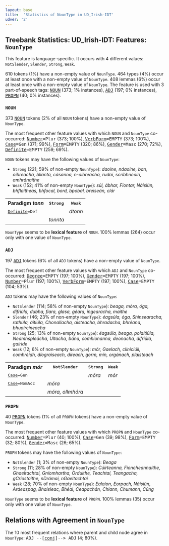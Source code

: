 ```yaml
---
layout: base
title:  'Statistics of NounType in UD_Irish-IDT'
udver: '2'
---
```


## Treebank Statistics: UD_Irish-IDT: Features: `NounType`

This feature is language-specific.
It occurs with 4 different values: `NotSlender`, `Slender`, `Strong`, `Weak`.

610 tokens (1%) have a non-empty value of `NounType`.
464 types (4%) occur at least once with a non-empty value of `NounType`.
408 lemmas (6%) occur at least once with a non-empty value of `NounType`.
The feature is used with 3 part-of-speech tags: <tt><a href="ga_idt-pos-NOUN.html">NOUN</a></tt> (373; 1% instances), <tt><a href="ga_idt-pos-ADJ.html">ADJ</a></tt> (197; 0% instances), <tt><a href="ga_idt-pos-PROPN.html">PROPN</a></tt> (40; 0% instances).

### `NOUN`

373 <tt><a href="ga_idt-pos-NOUN.html">NOUN</a></tt> tokens (2% of all `NOUN` tokens) have a non-empty value of `NounType`.

The most frequent other feature values with which `NOUN` and `NounType` co-occurred: <tt><a href="ga_idt-feat-Number.html">Number</a></tt><tt>=Plur</tt> (373; 100%), <tt><a href="ga_idt-feat-VerbForm.html">VerbForm</a></tt><tt>=EMPTY</tt> (373; 100%), <tt><a href="ga_idt-feat-Case.html">Case</a></tt><tt>=Gen</tt> (371; 99%), <tt><a href="ga_idt-feat-Form.html">Form</a></tt><tt>=EMPTY</tt> (320; 86%), <tt><a href="ga_idt-feat-Gender.html">Gender</a></tt><tt>=Masc</tt> (270; 72%), <tt><a href="ga_idt-feat-Definite.html">Definite</a></tt><tt>=EMPTY</tt> (259; 69%).

`NOUN` tokens may have the following values of `NounType`:

* `Strong` (221; 59% of non-empty `NounType`): <em>daoine, ndaoine, ban, oibreacha, blianta, cásanna, n-oibreacha, rudaí, scríbhneoirí, amhránaithe</em>
* `Weak` (152; 41% of non-empty `NounType`): <em>súl, ábhar, Fiontar, Náisiún, bhflaitheas, bhfocal, bord, bpobal, breiseán, clár</em>

<table>
  <tr><th>Paradigm <i>tonn</i></th><th><tt>Strong</tt></th><th><tt>Weak</tt></th></tr>
  <tr><td><tt><tt><a href="ga_idt-feat-Definite.html">Definite</a></tt><tt>=Def</tt></tt></td><td></td><td><em>dtonn</em></td></tr>
  <tr><td><tt></tt></td><td><em>tonnta</em></td><td></td></tr>
</table>

`NounType` seems to be **lexical feature** of `NOUN`. 100% lemmas (264) occur only with one value of `NounType`.

### `ADJ`

197 <tt><a href="ga_idt-pos-ADJ.html">ADJ</a></tt> tokens (6% of all `ADJ` tokens) have a non-empty value of `NounType`.

The most frequent other feature values with which `ADJ` and `NounType` co-occurred: <tt><a href="ga_idt-feat-Degree.html">Degree</a></tt><tt>=EMPTY</tt> (197; 100%), <tt><a href="ga_idt-feat-Gender.html">Gender</a></tt><tt>=EMPTY</tt> (197; 100%), <tt><a href="ga_idt-feat-Number.html">Number</a></tt><tt>=Plur</tt> (197; 100%), <tt><a href="ga_idt-feat-VerbForm.html">VerbForm</a></tt><tt>=EMPTY</tt> (197; 100%), <tt><a href="ga_idt-feat-Case.html">Case</a></tt><tt>=EMPTY</tt> (104; 53%).

`ADJ` tokens may have the following values of `NounType`:

* `NotSlender` (114; 58% of non-empty `NounType`): <em>beaga, móra, óga, difriúla, dubha, fiara, glasa, géara, ingearacha, maithe</em>
* `Slender` (46; 23% of non-empty `NounType`): <em>éagsúla, óga, Shinsearacha, rathúla, áitiúla, Chonallacha, aisteacha, bhradacha, bhréana, bhuaircíneacha</em>
* `Strong` (25; 13% of non-empty `NounType`): <em>éagsúla, beaga, polaitiúla, Neamhspleácha, Ultacha, bána, comhionanna, deonacha, difriúla, gairide</em>
* `Weak` (12; 6% of non-empty `NounType`): <em>mór, Gaelach, cliniciúil, comhréidh, díograiseach, díreach, gorm, mín, orgánach, plaisteach</em>

<table>
  <tr><th>Paradigm <i>mór</i></th><th><tt>NotSlender</tt></th><th><tt>Strong</tt></th><th><tt>Weak</tt></th></tr>
  <tr><td><tt><tt><a href="ga_idt-feat-Case.html">Case</a></tt><tt>=Gen</tt></tt></td><td></td><td><em>móra</em></td><td><em>mór</em></td></tr>
  <tr><td><tt><tt><a href="ga_idt-feat-Case.html">Case</a></tt><tt>=NomAcc</tt></tt></td><td><em>móra</em></td><td></td><td></td></tr>
  <tr><td><tt></tt></td><td><em>móra, ollmhóra</em></td><td></td><td></td></tr>
</table>

### `PROPN`

40 <tt><a href="ga_idt-pos-PROPN.html">PROPN</a></tt> tokens (1% of all `PROPN` tokens) have a non-empty value of `NounType`.

The most frequent other feature values with which `PROPN` and `NounType` co-occurred: <tt><a href="ga_idt-feat-Number.html">Number</a></tt><tt>=Plur</tt> (40; 100%), <tt><a href="ga_idt-feat-Case.html">Case</a></tt><tt>=Gen</tt> (39; 98%), <tt><a href="ga_idt-feat-Form.html">Form</a></tt><tt>=EMPTY</tt> (32; 80%), <tt><a href="ga_idt-feat-Gender.html">Gender</a></tt><tt>=Masc</tt> (26; 65%).

`PROPN` tokens may have the following values of `NounType`:

* `NotSlender` (1; 3% of non-empty `NounType`): <em>Beaga</em>
* `Strong` (11; 28% of non-empty `NounType`): <em>Cúirteanna, Fíoncheannaithe, Ghaeltachtaí, Gníomhartha, Orduithe, Teachtaí, Teangacha, gCríostaithe, nDrámaí, nGaeltachtaí</em>
* `Weak` (28; 70% of non-empty `NounType`): <em>Ealaíon, Eorpach, Náisiún, Ardeaspag, Bhaisleac, Bhéal, Ceapachán, Chlann, Chumann, Cúng</em>

`NounType` seems to be **lexical feature** of `PROPN`. 100% lemmas (35) occur only with one value of `NounType`.

## Relations with Agreement in `NounType`

The 10 most frequent relations where parent and child node agree in `NounType`:
<tt>ADJ --[<tt><a href="ga_idt-dep-conj.html">conj</a></tt>]--> ADJ</tt> (4; 80%).

